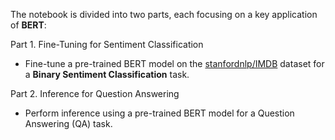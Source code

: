 The notebook is divided into two parts, each focusing on a key application of **BERT**:

Part 1. Fine-Tuning for Sentiment Classification

  - Fine-tune a pre-trained BERT model on the [stanfordnlp/IMDB](https://huggingface.co/datasets/stanfordnlp/imdb) dataset for a **Binary Sentiment Classification** task.

Part 2. Inference for Question Answering

  - Perform inference using a pre-trained BERT model for a Question Answering (QA) task.
